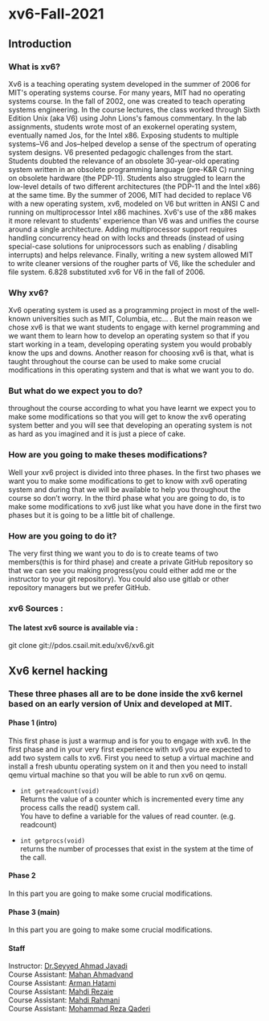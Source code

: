 # xv6-Fall-2021
## Introduction
### What is xv6?
Xv6 is a teaching operating system developed in the summer of 2006 for MIT's operating systems course. 
For many years, MIT had no operating systems course. In the fall of 2002, one was created to teach operating systems engineering. In the course lectures, the class worked through Sixth Edition Unix (aka V6) using John Lions's famous commentary. In the lab assignments, students wrote most of an exokernel operating system, eventually named Jos, for the Intel x86. Exposing students to multiple systems–V6 and Jos–helped develop a sense of the spectrum of operating system designs.
V6 presented pedagogic challenges from the start. Students doubted the relevance of an obsolete 30-year-old operating system written in an obsolete programming language (pre-K&R C) running on obsolete hardware (the PDP-11). Students also struggled to learn the low-level details of two different architectures (the PDP-11 and the Intel x86) at the same time. By the summer of 2006, MIT had decided to replace V6 with a new operating system, xv6, modeled on V6 but written in ANSI C and running on multiprocessor Intel x86 machines. Xv6's use of the x86 makes it more relevant to students' experience than V6 was and unifies the course around a single architecture. Adding multiprocessor support requires handling concurrency head on with locks and threads (instead of using special-case solutions for uniprocessors such as enabling / disabling interrupts) and helps relevance. Finally, writing a new system allowed MIT to write cleaner versions of the rougher parts of V6, like the scheduler and file system. 6.828 substituted xv6 for V6 in the fall of 2006.
### Why xv6? 
Xv6 operating system is used as a programming project in most of the well-known universities such as MIT, Columbia, etc… . 
But the main reason we chose xv6 is that we want students to engage with kernel programming and we want them to learn how to develop an operating system so that if you start working in a team, developing operating system you would probably know the ups and downs. Another reason for choosing xv6 is that, what is taught throughout the course can be used to make some crucial modifications in this operating system and that is what we want you to do.
### But what do we expect you to do?
throughout the course according to what you have learnt we expect you to make some modifications so that you will get to know the  xv6 operating system better and you will see that developing an operating system is not as hard as you imagined and it is just a piece of cake.
### How are you going to make theses modifications?
Well your xv6 project is divided into three phases.
In the first two phases we want you to make some modifications to get to know with xv6 operating system and during that we will be available to help you throughout the course so don’t worry.
In the third phase what you are going to do, is to make some modifications to xv6 just like what you have done in the first two phases but it is going to be a little bit of challenge.
### How are you going to do it?
The very first thing we want you to do is to create teams of two members(this is for third phase) and create a private GitHub repository so that we can see you making progress(you could either add me or the instructor to your git repository).
You could also use gitlab or other repository managers but we prefer GitHub.
### xv6 Sources :
#### The latest xv6 source is available via : 
git clone git://pdos.csail.mit.edu/xv6/xv6.git
## Xv6 kernel hacking 
### These three phases all are to be done inside the xv6 kernel based on an early version of Unix and developed at MIT. 
#### Phase 1 (intro) 
This first phase is just a warmup and is for you to engage with xv6.
In the first phase and in your very first experience with xv6 you are expected to add two system calls to xv6.
First you need to setup a virtual machine and install a fresh ubuntu operating system on it and then you need to install qemu virtual machine so that you will be able to run xv6 on qemu.

- `int getreadcount(void)`    
Returns the value of a counter which is incremented every time any process calls the read() system call.   
You have to define a variable for the values of read counter. (e.g. readcount)  

- `int getprocs(void)`    
returns the number of processes that exist in the system at the time of the call.
#### Phase 2
In this part you are going to make some crucial modifications. <br />
#### Phase 3 (main)
In this part you are going to make some crucial modifications. <br />
#### Staff
Instructor: [Dr.Seyyed Ahmad Javadi](https://github.com/sajavadi) <br />
Course Assistant: [Mahan Ahmadvand](https://github.com/2000mahan) <br />
Course Assistant: [Arman Hatami](https://github.com/armanhtm) <br />
Course Assistant: [Mahdi Rezaie](https://github.com/mahdirezaie336) <br />
Course Assistant: [Mahdi Rahmani](https://github.com/Mahdi-Rahmani) <br />
Course Assistant: [Mohammad Reza Qaderi](https://github.com/MohammadRezaQaderi) <br />
